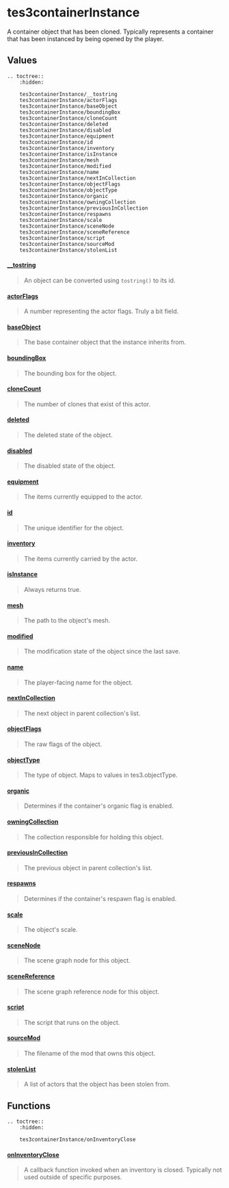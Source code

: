 # tes3containerInstance

A container object that has been cloned. Typically represents a container that has been instanced by being opened by the player.

## Values

```eval_rst
.. toctree::
    :hidden:

    tes3containerInstance/__tostring
    tes3containerInstance/actorFlags
    tes3containerInstance/baseObject
    tes3containerInstance/boundingBox
    tes3containerInstance/cloneCount
    tes3containerInstance/deleted
    tes3containerInstance/disabled
    tes3containerInstance/equipment
    tes3containerInstance/id
    tes3containerInstance/inventory
    tes3containerInstance/isInstance
    tes3containerInstance/mesh
    tes3containerInstance/modified
    tes3containerInstance/name
    tes3containerInstance/nextInCollection
    tes3containerInstance/objectFlags
    tes3containerInstance/objectType
    tes3containerInstance/organic
    tes3containerInstance/owningCollection
    tes3containerInstance/previousInCollection
    tes3containerInstance/respawns
    tes3containerInstance/scale
    tes3containerInstance/sceneNode
    tes3containerInstance/sceneReference
    tes3containerInstance/script
    tes3containerInstance/sourceMod
    tes3containerInstance/stolenList
```

#### [__tostring](tes3containerInstance/__tostring.md)

> An object can be converted using ``tostring()`` to its id.

#### [actorFlags](tes3containerInstance/actorFlags.md)

> A number representing the actor flags. Truly a bit field.

#### [baseObject](tes3containerInstance/baseObject.md)

> The base container object that the instance inherits from.

#### [boundingBox](tes3containerInstance/boundingBox.md)

> The bounding box for the object.

#### [cloneCount](tes3containerInstance/cloneCount.md)

> The number of clones that exist of this actor.

#### [deleted](tes3containerInstance/deleted.md)

> The deleted state of the object.

#### [disabled](tes3containerInstance/disabled.md)

> The disabled state of the object.

#### [equipment](tes3containerInstance/equipment.md)

> The items currently equipped to the actor.

#### [id](tes3containerInstance/id.md)

> The unique identifier for the object.

#### [inventory](tes3containerInstance/inventory.md)

> The items currently carried by the actor.

#### [isInstance](tes3containerInstance/isInstance.md)

> Always returns true.

#### [mesh](tes3containerInstance/mesh.md)

> The path to the object's mesh.

#### [modified](tes3containerInstance/modified.md)

> The modification state of the object since the last save.

#### [name](tes3containerInstance/name.md)

> The player-facing name for the object.

#### [nextInCollection](tes3containerInstance/nextInCollection.md)

> The next object in parent collection's list.

#### [objectFlags](tes3containerInstance/objectFlags.md)

> The raw flags of the object.

#### [objectType](tes3containerInstance/objectType.md)

> The type of object. Maps to values in tes3.objectType.

#### [organic](tes3containerInstance/organic.md)

> Determines if the container's organic flag is enabled.

#### [owningCollection](tes3containerInstance/owningCollection.md)

> The collection responsible for holding this object.

#### [previousInCollection](tes3containerInstance/previousInCollection.md)

> The previous object in parent collection's list.

#### [respawns](tes3containerInstance/respawns.md)

> Determines if the container's respawn flag is enabled.

#### [scale](tes3containerInstance/scale.md)

> The object's scale.

#### [sceneNode](tes3containerInstance/sceneNode.md)

> The scene graph node for this object.

#### [sceneReference](tes3containerInstance/sceneReference.md)

> The scene graph reference node for this object.

#### [script](tes3containerInstance/script.md)

> The script that runs on the object.

#### [sourceMod](tes3containerInstance/sourceMod.md)

> The filename of the mod that owns this object.

#### [stolenList](tes3containerInstance/stolenList.md)

> A list of actors that the object has been stolen from.

## Functions

```eval_rst
.. toctree::
    :hidden:

    tes3containerInstance/onInventoryClose
```

#### [onInventoryClose](tes3containerInstance/onInventoryClose.md)

> A callback function invoked when an inventory is closed. Typically not used outside of specific purposes.
